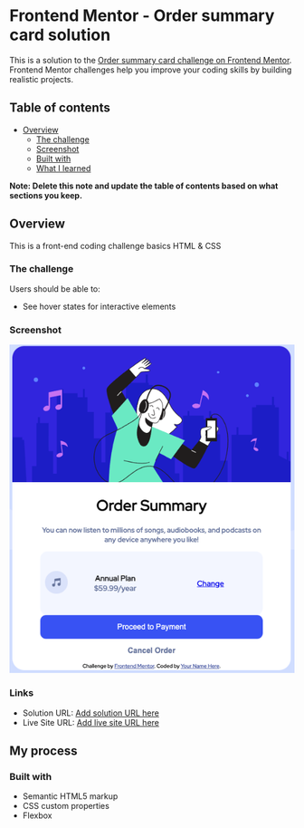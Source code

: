 # Frontend Mentor - Order summary card solution

This is a solution to the [Order summary card challenge on Frontend Mentor](https://www.frontendmentor.io/challenges/order-summary-component-QlPmajDUj). Frontend Mentor challenges help you improve your coding skills by building realistic projects. 

## Table of contents

- [Overview](#overview)
  - [The challenge](#the-challenge)
  - [Screenshot](#screenshot)
  - [Built with](#built-with)
  - [What I learned](#what-i-learned)

**Note: Delete this note and update the table of contents based on what sections you keep.**

## Overview
This is a front-end coding challenge basics HTML & CSS
### The challenge

Users should be able to:

- See hover states for interactive elements

### Screenshot

![](./orderSummary.png)

### Links

- Solution URL: [Add solution URL here](https://your-solution-url.com)
- Live Site URL: [Add live site URL here](https://order-summary-trainning.vercel.app/)

## My process

### Built with

- Semantic HTML5 markup
- CSS custom properties
- Flexbox

